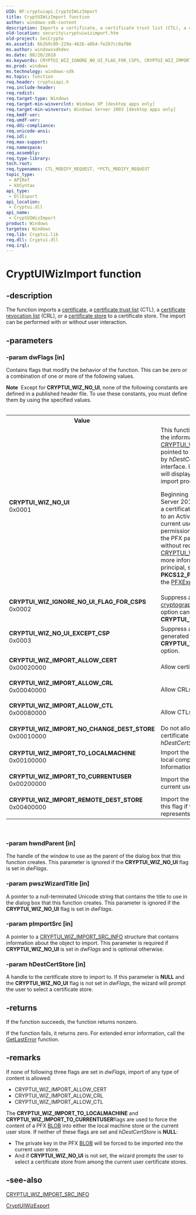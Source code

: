 ```yaml
---
UID: NF:cryptuiapi.CryptUIWizImport
title: CryptUIWizImport function
author: windows-sdk-content
description: Imports a certificate, a certificate trust list (CTL), a certificate revocation list (CRL), or a certificate store to a certificate store.
old-location: security\cryptuiwizimport.htm
old-project: SecCrypto
ms.assetid: 6b2b9c89-229a-4626-a8b4-fe2b7cc0af86
ms.author: windowssdkdev
ms.date: 08/20/2018
ms.keywords: CRYPTUI_WIZ_IGNORE_NO_UI_FLAG_FOR_CSPS, CRYPTUI_WIZ_IMPORT_ALLOW_CERT, CRYPTUI_WIZ_IMPORT_ALLOW_CRL, CRYPTUI_WIZ_IMPORT_ALLOW_CTL, CRYPTUI_WIZ_IMPORT_NO_CHANGE_DEST_STORE, CRYPTUI_WIZ_IMPORT_REMOTE_DEST_STORE, CRYPTUI_WIZ_IMPORT_TO_CURRENTUSER, CRYPTUI_WIZ_IMPORT_TO_LOCALMACHINE, CRYPTUI_WIZ_NO_UI, CRYPTUI_WIZ_NO_UI_EXCEPT_CSP, CryptUIWizImport, CryptUIWizImport function [Security], cryptuiapi/CryptUIWizImport, security.cryptuiwizimport
ms.prod: windows
ms.technology: windows-sdk
ms.topic: function
req.header: cryptuiapi.h
req.include-header: 
req.redist: 
req.target-type: Windows
req.target-min-winverclnt: Windows XP [desktop apps only]
req.target-min-winversvr: Windows Server 2003 [desktop apps only]
req.kmdf-ver: 
req.umdf-ver: 
req.ddi-compliance: 
req.unicode-ansi: 
req.idl: 
req.max-support: 
req.namespace: 
req.assembly: 
req.type-library: 
tech.root: 
req.typenames: CTL_MODIFY_REQUEST, *PCTL_MODIFY_REQUEST
topic_type:
 - APIRef
 - kbSyntax
api_type:
 - DllExport
api_location:
 - Cryptui.dll
api_name:
 - CryptUIWizImport
product: Windows
targetos: Windows
req.lib: Cryptui.lib
req.dll: Cryptui.dll
req.irql: 
---
```


# CryptUIWizImport function


## -description


The  function imports a <a href="https://msdn.microsoft.com/db46def4-bfdc-4801-a57d-d568e94a2dbb">certificate</a>, a <a href="https://msdn.microsoft.com/db46def4-bfdc-4801-a57d-d568e94a2dbb">certificate trust list</a> (CTL), a <a href="https://msdn.microsoft.com/db46def4-bfdc-4801-a57d-d568e94a2dbb">certificate revocation list</a> (CRL), or a <a href="https://msdn.microsoft.com/db46def4-bfdc-4801-a57d-d568e94a2dbb">certificate store</a> to a certificate store. The import can be performed with or without user interaction.


## -parameters




### -param dwFlags [in]

 Contains flags that modify the behavior of the function. This can be zero or a combination of one or more of the following values.

<div class="alert"><b>Note</b>  Except for <b>CRYPTUI_WIZ_NO_UI</b>, none of the following constants are defined in a published header file. To use these constants, you must define them by using the specified values.</div>
<div> </div>
<table>
<tr>
<th>Value</th>
<th>Meaning</th>
</tr>
<tr>
<td width="40%"><a id="CRYPTUI_WIZ_NO_UI"></a><a id="cryptui_wiz_no_ui"></a><dl>
<dt><b>CRYPTUI_WIZ_NO_UI</b></dt>
<dt>0x0001</dt>
</dl>
</td>
<td width="60%">
This function will perform the import based on the information in the <a href="https://msdn.microsoft.com/17d932e3-05ea-4ed0-9f88-fbb674b6b070">CRYPTUI_WIZ_IMPORT_SRC_INFO</a> structure pointed to by <i>pImportSrc</i> into the store specified by <i>hDestCertStore</i> without displaying any user interface. If this flag is not specified, this function will display a wizard to guide the user through the import process.

Beginning with Windows 8 and Windows Server 2012, if you set this flag and are importing a certificate from a PFX BLOB that was protected to an Active Directory (AD) principal, and the current user, as part of that principal, has permission to decrypt the password embedded in the PFX packet, the importation will succeed without requiring that a password be set in the <a href="https://msdn.microsoft.com/17d932e3-05ea-4ed0-9f88-fbb674b6b070">CRYPTUI_WIZ_IMPORT_SRC_INFO</a> structure. For more information about protecting PFX to an AD principal, see the <i>pvPara</i> parameter and the <b>PKCS12_PROTECT_TO_DOMAIN_SIDS</b> flag of the <a href="https://msdn.microsoft.com/e8bd54b1-946f-4c65-8a86-96f0dbec07ff">PFXExportCertStoreEx</a> function.

</td>
</tr>
<tr>
<td width="40%"><a id="CRYPTUI_WIZ_IGNORE_NO_UI_FLAG_FOR_CSPS"></a><a id="cryptui_wiz_ignore_no_ui_flag_for_csps"></a><dl>
<dt><b>CRYPTUI_WIZ_IGNORE_NO_UI_FLAG_FOR_CSPS</b></dt>
<dt>0x0002</dt>
</dl>
</td>
<td width="60%">
Suppress all user interfaces generated by <a href="https://msdn.microsoft.com/db46def4-bfdc-4801-a57d-d568e94a2dbb">cryptographic service providers</a> (CSPs). This option can be overridden by the <b>CRYPTUI_WIZ_NO_UI_EXCEPT_CSP</b> option.

</td>
</tr>
<tr>
<td width="40%"><a id="CRYPTUI_WIZ_NO_UI_EXCEPT_CSP"></a><a id="cryptui_wiz_no_ui_except_csp"></a><dl>
<dt><b>CRYPTUI_WIZ_NO_UI_EXCEPT_CSP</b></dt>
<dt>0x0003</dt>
</dl>
</td>
<td width="60%">
Suppress all user interfaces except those generated by CSPs. This option overrides the <b>CRYPTUI_WIZ_IGNORE_NO_UI_FLAG_FOR_CSPS</b> option.

</td>
</tr>
<tr>
<td width="40%"><a id="CRYPTUI_WIZ_IMPORT_ALLOW_CERT"></a><a id="cryptui_wiz_import_allow_cert"></a><dl>
<dt><b>CRYPTUI_WIZ_IMPORT_ALLOW_CERT</b></dt>
<dt>0x00020000</dt>
</dl>
</td>
<td width="60%">
Allow certificates to be imported.

</td>
</tr>
<tr>
<td width="40%"><a id="CRYPTUI_WIZ_IMPORT_ALLOW_CRL"></a><a id="cryptui_wiz_import_allow_crl"></a><dl>
<dt><b>CRYPTUI_WIZ_IMPORT_ALLOW_CRL</b></dt>
<dt>0x00040000</dt>
</dl>
</td>
<td width="60%">
Allow CRLs to be imported.

</td>
</tr>
<tr>
<td width="40%"><a id="CRYPTUI_WIZ_IMPORT_ALLOW_CTL"></a><a id="cryptui_wiz_import_allow_ctl"></a><dl>
<dt><b>CRYPTUI_WIZ_IMPORT_ALLOW_CTL</b></dt>
<dt>0x00080000</dt>
</dl>
</td>
<td width="60%">
Allow CTLs to be imported.

</td>
</tr>
<tr>
<td width="40%"><a id="CRYPTUI_WIZ_IMPORT_NO_CHANGE_DEST_STORE"></a><a id="cryptui_wiz_import_no_change_dest_store"></a><dl>
<dt><b>CRYPTUI_WIZ_IMPORT_NO_CHANGE_DEST_STORE</b></dt>
<dt>0x00010000</dt>
</dl>
</td>
<td width="60%">
Do not allow the user to change
the destination certificate store represented by the 
<i>hDestCertStore</i> parameter.

</td>
</tr>
<tr>
<td width="40%"><a id="CRYPTUI_WIZ_IMPORT_TO_LOCALMACHINE"></a><a id="cryptui_wiz_import_to_localmachine"></a><dl>
<dt><b>CRYPTUI_WIZ_IMPORT_TO_LOCALMACHINE</b></dt>
<dt>0x00100000</dt>
</dl>
</td>
<td width="60%">
Import the object to the certificate store for the local computer.
This  applies only to Personal Information Exchange (PFX) imports.

</td>
</tr>
<tr>
<td width="40%"><a id="CRYPTUI_WIZ_IMPORT_TO_CURRENTUSER"></a><a id="cryptui_wiz_import_to_currentuser"></a><dl>
<dt><b>CRYPTUI_WIZ_IMPORT_TO_CURRENTUSER</b></dt>
<dt>0x00200000</dt>
</dl>
</td>
<td width="60%">
Import the object to the certificate store for the current user.
This  applies only to PFX imports.

</td>
</tr>
<tr>
<td width="40%"><a id="CRYPTUI_WIZ_IMPORT_REMOTE_DEST_STORE"></a><a id="cryptui_wiz_import_remote_dest_store"></a><dl>
<dt><b>CRYPTUI_WIZ_IMPORT_REMOTE_DEST_STORE</b></dt>
<dt>0x00400000</dt>
</dl>
</td>
<td width="60%">
Import the object to a remote certificate store.  Set this flag if the <i>hDestCertStore</i> parameter represents a remote certificate store.

</td>
</tr>
</table>
 


### -param hwndParent [in]

The handle of the window to use as the parent of the dialog box that  this function creates. This parameter is ignored if the <b>CRYPTUI_WIZ_NO_UI</b> flag is set in <i>dwFlags</i>.


### -param pwszWizardTitle [in]

A pointer to a null-terminated Unicode string that contains the title to use in the dialog box that this function creates. This parameter is ignored if the <b>CRYPTUI_WIZ_NO_UI</b> flag is set in <i>dwFlags</i>.


### -param pImportSrc [in]

A pointer to a <a href="https://msdn.microsoft.com/17d932e3-05ea-4ed0-9f88-fbb674b6b070">CRYPTUI_WIZ_IMPORT_SRC_INFO</a> structure that contains information about the object to import. This parameter is required if <b>CRYPTUI_WIZ_NO_UI</b> is set in <i>dwFlags</i> and is optional otherwise.


### -param hDestCertStore [in]

A handle to the certificate store to import to. If this parameter is <b>NULL</b> and the <b>CRYPTUI_WIZ_NO_UI</b> flag is not set in <i>dwFlags</i>, the wizard will prompt the user to select a certificate store.


## -returns



If the function succeeds, the function returns nonzero.

If the function fails, it returns zero. For extended error information, call 
the <a href="https://msdn.microsoft.com/d852e148-985c-416f-a5a7-27b6914b45d4">GetLastError</a> function.




## -remarks



If none of following three flags are set in <i>dwFlags</i>, import of any type of content is allowed:

<ul>
<li>CRYPTUI_WIZ_IMPORT_ALLOW_CERT</li>
<li>CRYPTUI_WIZ_IMPORT_ALLOW_CRL</li>
<li>CRYPTUI_WIZ_IMPORT_ALLOW_CTL</li>
</ul>
The <b>CRYPTUI_WIZ_IMPORT_TO_LOCALMACHINE</b> and <b>CRYPTUI_WIZ_IMPORT_TO_CURRENTUSER</b>flags are used to force the content of a PFX <a href="https://msdn.microsoft.com/2e570727-7da0-4e17-bf5d-6fe0e6aef65b">BLOB</a> into either the local machine store or the current user store.
If neither of these flags are set and <i>hDestCertStore</i> is <b>NULL</b>:

<ul>
<li>The private key in the PFX <a href="https://msdn.microsoft.com/2e570727-7da0-4e17-bf5d-6fe0e6aef65b">BLOB</a> will be forced to be imported into the current user store.</li>
<li>And if <b>CRYPTUI_WIZ_NO_UI</b> is not set, the wizard prompts the user to select a certificate 
store from among the current user certificate stores.</li>
</ul>



## -see-also




<a href="https://msdn.microsoft.com/17d932e3-05ea-4ed0-9f88-fbb674b6b070">CRYPTUI_WIZ_IMPORT_SRC_INFO</a>



<a href="https://msdn.microsoft.com/62537d51-c761-4180-b857-58c819ea66aa">CryptUIWizExport</a>
 

 


